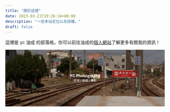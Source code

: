 ```yaml
---
title: "關於這裡"
date: 2023-03-21T19:26:34+08:00
description: "一些本站定位以及授權。"
draft: false
---
```


這裡是 yc 油成 的部落格，你可以前往油成的[個人網站](https://imych.one)了解更多有關我的資訊！

![](../images/banner.webp)
